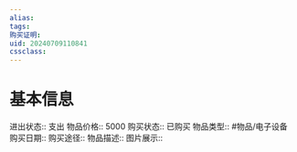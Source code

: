 ```yaml
---
alias: 
tags: 
购买证明: 
uid: 20240709110841 
cssclass: 
---
```


# 基本信息
进出状态:: 支出
物品价格:: 5000
购买状态:: 已购买
物品类型:: #物品/电子设备
购买日期:: 
购买途径:: 
物品描述:: 
图片展示:: 



